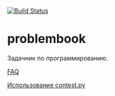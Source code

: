 [![Build Status](https://travis-ci.com/mipt-cs/problembook.svg?token=8v3o7rPETFvhX27mEt9d&branch=master)](https://travis-ci.com/mipt-cs/problembook)


# problembook
Задачник по программированию.

[FAQ](https://github.com/mipt-cs/problembook/wiki/FAQ)

[Использование contest.py](https://github.com/mipt-cs/problembook/wiki/contest.py)
